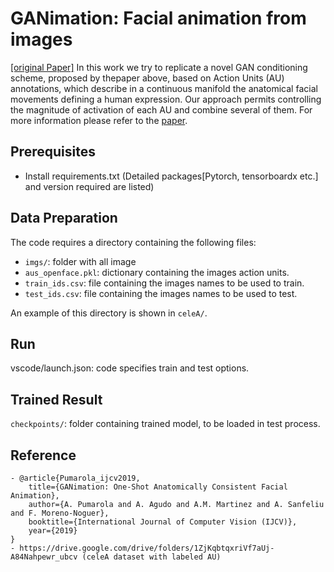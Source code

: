 
# GANimation: Facial animation from images
[ [original Paper]](https://rdcu.be/bPuaJ) 
In this work we try to replicate a novel GAN conditioning scheme, proposed by thepaper above, based on Action Units (AU) annotations, which describe in a continuous manifold the anatomical facial movements defining a human expression. Our approach permits controlling the magnitude of activation of each AU and combine several of them. For more information please refer to the [paper](https://arxiv.org/abs/1807.09251).



## Prerequisites
- Install requirements.txt (Detailed packages[Pytorch, tensorboardx etc.] and version required are listed)

## Data Preparation
The code requires a directory containing the following files:
- `imgs/`: folder with all image
- `aus_openface.pkl`: dictionary containing the images action units.
- `train_ids.csv`: file containing the images names to be used to train.
- `test_ids.csv`: file containing the images names to be used to test.

An example of this directory is shown in `celeA/`.



## Run
vscode/launch.json: code specifies train and test options.

## Trained Result
`checkpoints/`: folder containing trained model, to be loaded in test process.

## Reference
```
- @article{Pumarola_ijcv2019,
    title={GANimation: One-Shot Anatomically Consistent Facial Animation},
    author={A. Pumarola and A. Agudo and A.M. Martinez and A. Sanfeliu and F. Moreno-Noguer},
    booktitle={International Journal of Computer Vision (IJCV)},
    year={2019}
}
- https://drive.google.com/drive/folders/1ZjKqbtqxriVf7aUj-A84Nahpewr_ubcv (celeA dataset with labeled AU)
```

